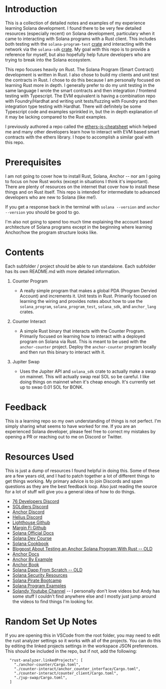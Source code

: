 # Introduction

This is a collection of detailed notes and examples of my experience learning Solana development. I found there to be very few detailed resources (especially recent) on Solana development, particulary when it came to interacting with Solana programs with a Rust client. This includes both testing with the `solana-program-test` [crate](https://docs.rs/solana-program-test/latest/solana_program_test/) and interacting with the network via the `solana-sdk` [crate](https://docs.rs/solana-sdk/1.17.15/solana_sdk/index.html). My goal with this repo is to provide a reference for myself, but also hopefully help future developers who are trying to break into the Solana ecosystem.

This repo focuses heavily on Rust. The Solana Program (Smart Contract) development is written in Rust. I also chose to build my clients and unit test the contracts in Rust. I chose to do this because I am personally focused on learning Rust more in depth. I generally prefer to do my unit testing in the same language I wrote the smart contracts and then integration / frontend testing with Typescript. The EVM equivalent is having a combination repo with Foundry/Hardhat and writing unit tests/fuzzing with Foundry and then integration type testing with Hardhat. There will definitely be some Typescript code and examples sprinkled in, but the in depth explanation of it may be lacking compared to the Rust examples.

I previously authored a repo called the [ethers-js-cheatsheet](https://github.com/thallo-io/ethers-js-cheatsheet) which helped me and many other developers learn how to interact with EVM based smart contracts with the ethers library. I hope to accomplish a similar goal with this repo.

# Prerequisites

I am not going to cover how to install Rust, Solana, Anchor -- nor am I going to focus on how Rust works (except in situations I think it's important). There are plenty of resources on the internet that cover how to install these things and on Rust itself. This repo is intended for intermediate to advanced developers who are new to Solana (like me!).

If you get a response back in the terminal with `solana --version` and `anchor --version` you should be good to go.

I'm also not going to spend too much time explaining the account based architecture of Solana programs except in the beginning where learning Anchor/how the program structure looks like.

# Contents

Each subfolder / project should be able to run standalone. Each subfolder has its own README.md with more detailed information.

1. Counter Program

   - A really simple program that makes a global PDA (Program Dervied Account) and increments it. Unit tests in Rust. Primarily focused on learning the wiring and provides notes about how to use the `solana_program`, `solana_program_test`, `solana_sdk`, and `anchor_lang` crates.

2. Counter Interact

   - A simple Rust binary that interacts with the Counter Program. Primarily focused on learning how to interact with a deployed program on Solana via Rust. This is meant to be used with the `anchor-counter` project. Deploy the `anchor-counter` program locally and then run this binary to interact with it.

3. Jupiter Swap
   - Uses the Jupiter API and `solana_sdk` crate to actually make a swap on mainnet. This will actually swap real SOL so be careful. I like doing things on mainnet when it's cheap enough. It's currently set up to swao 0.01 SOL for BONK.

# Feedback

This is a learning repo so my own understanding of things is not perfect. I'm simply sharing what seems to have worked for me. If you are an experienced Solana developer, please feel free to correct my mistakes by opening a PR or reaching out to me on Discord or Twitter.

# Resources Used

This is just a dump of resources I found helpful in doing this. Some of these are a few years old, and I had to patch together a lot of different things to get things working. My primary advice is to join Discords and spam questions as they are the best feedback loop. Also just reading the source for a lot of stuff will give you a general idea of how to do things.

- [76 Developers Discord](https://discord.gg/HrqDu9hZsS)
- [SOLdiers Discord](https://discord.gg/cCfxJSmJzD)
- [Anchor Discord](https://discord.gg/jkXnxcCjE8)
- [Helius Discord](https://discord.gg/64jS95f2ac)
- [Lighthouse Github](https://github.com/Jac0xb/lighthouse)
- [Margin Fi Github](https://github.com/mrgnlabs/marginfi-v2/tree/main)
- [Solana Official Docs](https://docs.solana.com/introduction)
- [Solana Dev Course](https://www.soldev.app/course)
- [Solana Cookbook](https://solanacookbook.com/core-concepts/accounts.html#facts)
- [Blogpost About Testing an Anchor Solana Program With Rust -- OLD](https://medium.com/@jacob_62353/testing-an-anchor-solana-program-in-rust-65144b0cc5ce)
- [Anchor Docs](https://www.anchor-lang.com/)
- [Anchor By Example](https://examples.anchor-lang.com/docs/hello-world)
- [Anchor Book](https://book.anchor-lang.com/introduction/what_is_anchor.html)
- [Solana Dapp From Scratch -- OLD](https://lorisleiva.com/create-a-solana-dapp-from-scratch)
- [Solana Security Resources](https://github.com/0xsanny/solsec)
- [Solana Pirate Bootcamp](https://github.com/solana-developers/pirate-bootcamp)
- [Solana Program Examples](https://github.com/solana-developers/program-examples)
- [Solandy Youtube Channel](https://www.youtube.com/@Solandy) -- I personally don't love videos but Andy has some stuff I couldn't find anywhere else and I mostly just jump around the videos to find things I'm looking for.

# Random Set Up Notes

If you are opening this in VSCode from the root folder, you may need to edit the rust analyzer settings so it works with all of the projects. You can do this by editing the linked projects settings in the workspace JSON preferences. This should be included in the repo, but if not, add the following:

```
  "rust-analyzer.linkedProjects": [
    "./anchor-counter/Cargo.toml",
    "./counter-interact/anchor_counter_interface/Cargo.toml",
    "./counter-interact/counter_client/Cargo.toml",
    "./jup-swap/Cargo.toml",
  ]
```
